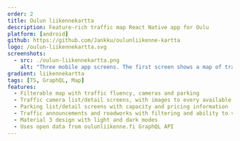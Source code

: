 ```yaml
---
order: 2
title: Oulun liikennekartta
description: Feature-rich traffic map React Native app for Oulu
platform: [android]
github: https://github.com/Jankku/oulunliikenne-kartta
logo: /oulun-liikennekartta.svg
screenshots:
  - src: ./oulun-liikennekartta.png
    alt: "Three mobile app screens. The first screen shows a map of traffic camera and parking hall locations. The second screens shows a list of traffic camera cards with previews. The third screen shows a list of traffic announcement cards, which include announcement severity, location and description."
gradient: liikennekartta
tags: [TS, GraphQL, Map]
features:
  - Filterable map with traffic fluency, cameras and parking
  - Traffic camera list/detail screens, with images to every available direction
  - Parking list/detail screens with capacity and pricing information
  - Traffic announcements and roadworks with filtering and ability to view them on map
  - Material 3 design with light and dark modes
  - Uses open data from oulunliikenne.fi GraphQL API
---
```

